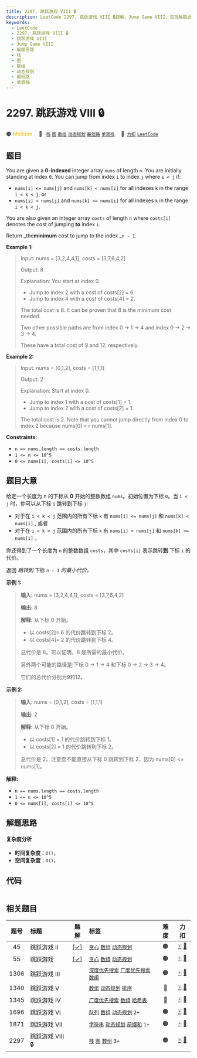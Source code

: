 ```yaml
---
title: 2297. 跳跃游戏 VIII 🔒
description: LeetCode 2297. 跳跃游戏 VIII 🔒题解，Jump Game VIII，包含解题思路、复杂度分析以及完整的 JavaScript 代码实现。
keywords:
  - LeetCode
  - 2297. 跳跃游戏 VIII 🔒
  - 跳跃游戏 VIII
  - Jump Game VIII
  - 解题思路
  - 栈
  - 图
  - 数组
  - 动态规划
  - 最短路
  - 单调栈
---
```


# 2297. 跳跃游戏 VIII 🔒

🟠 <font color=#ffb800>Medium</font>&emsp; 🔖&ensp; [`栈`](/tag/stack.md) [`图`](/tag/graph.md) [`数组`](/tag/array.md) [`动态规划`](/tag/dynamic-programming.md) [`最短路`](/tag/shortest-path.md) [`单调栈`](/tag/monotonic-stack.md)&emsp; 🔗&ensp;[`力扣`](https://leetcode.cn/problems/jump-game-viii) [`LeetCode`](https://leetcode.com/problems/jump-game-viii)

## 题目

You are given a **0-indexed** integer array `nums` of length `n`. You are
initially standing at index `0`. You can jump from index `i` to index `j`
where `i < j` if:

  * `nums[i] <= nums[j]` and `nums[k] < nums[i]` for all indexes `k` in the range `i < k < j`, or
  * `nums[i] > nums[j]` and `nums[k] >= nums[i]` for all indexes `k` in the range `i < k < j`.

You are also given an integer array `costs` of length `n` where `costs[i]`
denotes the cost of jumping **to** index `i`.

Return _the**minimum** cost to jump to the index _`n - 1`.



**Example 1:**

> Input: nums = [3,2,4,4,1], costs = [3,7,6,4,2]
> 
> Output: 8
> 
> Explanation: You start at index 0.
> - Jump to index 2 with a cost of costs[2] = 6.
> - Jump to index 4 with a cost of costs[4] = 2.
> 
> The total cost is 8. It can be proven that 8 is the minimum cost needed.
> 
> Two other possible paths are from index 0 -> 1 -> 4 and index 0 -> 2 -> 3 -> 4.
> 
> These have a total cost of 9 and 12, respectively.

**Example 2:**

> Input: nums = [0,1,2], costs = [1,1,1]
> 
> Output: 2
> 
> Explanation: Start at index 0.
> - Jump to index 1 with a cost of costs[1] = 1.
> - Jump to index 2 with a cost of costs[2] = 1.
> 
> The total cost is 2. Note that you cannot jump directly from index 0 to index 2 because nums[0] <= nums[1].

**Constraints:**

  * `n == nums.length == costs.length`
  * `1 <= n <= 10^5`
  * `0 <= nums[i], costs[i] <= 10^5`


## 题目大意

给定一个长度为 n 的下标从 **0**  开始的整数数组 `nums`。初始位置为下标 `0`。当 `i < j` 时，你可以从下标 `i` 跳转到下标
`j`:

  * 对于在 `i < k < j` 范围内的所有下标 `k` 有 `nums[i] <= nums[j]` 和 `nums[k] < nums[i]` , 或者
  * 对于在 `i < k < j` 范围内的所有下标 `k` 有 `nums[i] > nums[j]` 和 `nums[k] >= nums[i]` 。

你还得到了一个长度为 `n` 的整数数组 `costs`，其中 `costs[i]` 表示跳转**到** 下标 `i` 的代价。

返回 _跳转到_ 下标 _`n - 1` 的最小代价。_

**示例 1:**

> 
> 
> 
> 
> 
> **输入:** nums = [3,2,4,4,1], costs = [3,7,6,4,2]
> 
> **输出:** 8
> 
> **解释:** 从下标 0 开始。
> - 以 costs[2]= 6 的代价跳转到下标 2。
> - 以 costs[4]= 2 的代价跳转到下标 4。
> 
> 总代价是 8。可以证明，8 是所需的最小代价。
> 
> 另外两个可能的路径是:下标 0 -> 1 -> 4 和下标 0 -> 2 -> 3 -> 4。
> 
> 它们的总代价分别为9和12。
> 
> 

**示例  2:**

> 
> 
> 
> 
> 
> **输入:** nums = [0,1,2], costs = [1,1,1]
> 
> **输出:** 2
> 
> **解释:** 从下标 0 开始。
> - 以 costs[1] = 1 的代价跳转到下标 1。
> - 以 costs[2] = 1 的代价跳转到下标 2。
> 
> 总代价是 2。注意您不能直接从下标 0 跳转到下标 2，因为 nums[0] <= nums[1]。
> 
> 



**解释:**

  * `n == nums.length == costs.length`
  * `1 <= n <= 10^5`
  * `0 <= nums[i], costs[i] <= 10^5`


## 解题思路

#### 复杂度分析

- **时间复杂度**：`O()`，
- **空间复杂度**：`O()`，

## 代码

```javascript

```

## 相关题目

<!-- prettier-ignore -->
| 题号 | 标题 | 题解 | 标签 | 难度 | 力扣 |
| :------: | :------ | :------: | :------ | :------: | :------: |
| 45 | 跳跃游戏 II | [[✓]](/problem/0045.md) |  [`贪心`](/tag/greedy.md) [`数组`](/tag/array.md) [`动态规划`](/tag/dynamic-programming.md) | 🟠 | [🀄️](https://leetcode.cn/problems/jump-game-ii) [🔗](https://leetcode.com/problems/jump-game-ii) |
| 55 | 跳跃游戏 | [[✓]](/problem/0055.md) |  [`贪心`](/tag/greedy.md) [`数组`](/tag/array.md) [`动态规划`](/tag/dynamic-programming.md) | 🟠 | [🀄️](https://leetcode.cn/problems/jump-game) [🔗](https://leetcode.com/problems/jump-game) |
| 1306 | 跳跃游戏 III |  |  [`深度优先搜索`](/tag/depth-first-search.md) [`广度优先搜索`](/tag/breadth-first-search.md) [`数组`](/tag/array.md) | 🟠 | [🀄️](https://leetcode.cn/problems/jump-game-iii) [🔗](https://leetcode.com/problems/jump-game-iii) |
| 1340 | 跳跃游戏 V |  |  [`数组`](/tag/array.md) [`动态规划`](/tag/dynamic-programming.md) [`排序`](/tag/sorting.md) | 🔴 | [🀄️](https://leetcode.cn/problems/jump-game-v) [🔗](https://leetcode.com/problems/jump-game-v) |
| 1345 | 跳跃游戏 IV |  |  [`广度优先搜索`](/tag/breadth-first-search.md) [`数组`](/tag/array.md) [`哈希表`](/tag/hash-table.md) | 🔴 | [🀄️](https://leetcode.cn/problems/jump-game-iv) [🔗](https://leetcode.com/problems/jump-game-iv) |
| 1696 | 跳跃游戏 VI |  |  [`队列`](/tag/queue.md) [`数组`](/tag/array.md) [`动态规划`](/tag/dynamic-programming.md) `2+` | 🟠 | [🀄️](https://leetcode.cn/problems/jump-game-vi) [🔗](https://leetcode.com/problems/jump-game-vi) |
| 1871 | 跳跃游戏 VII |  |  [`字符串`](/tag/string.md) [`动态规划`](/tag/dynamic-programming.md) [`前缀和`](/tag/prefix-sum.md) `1+` | 🟠 | [🀄️](https://leetcode.cn/problems/jump-game-vii) [🔗](https://leetcode.com/problems/jump-game-vii) |
| 2297 | 跳跃游戏 VIII 🔒 |  |  [`栈`](/tag/stack.md) [`图`](/tag/graph.md) [`数组`](/tag/array.md) `3+` | 🟠 | [🀄️](https://leetcode.cn/problems/jump-game-viii) [🔗](https://leetcode.com/problems/jump-game-viii) |